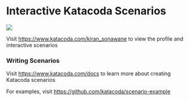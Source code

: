 # Interactive Katacoda Scenarios

[![](http://shields.katacoda.com/katacoda/kiran_sonawane/count.svg)](https://www.katacoda.com/kiran_sonawane "Get your profile on Katacoda.com")

Visit https://www.katacoda.com/kiran_sonawane to view the profile and interactive scenarios

### Writing Scenarios
Visit https://www.katacoda.com/docs to learn more about creating Katacoda scenarios

For examples, visit https://github.com/katacoda/scenario-example
